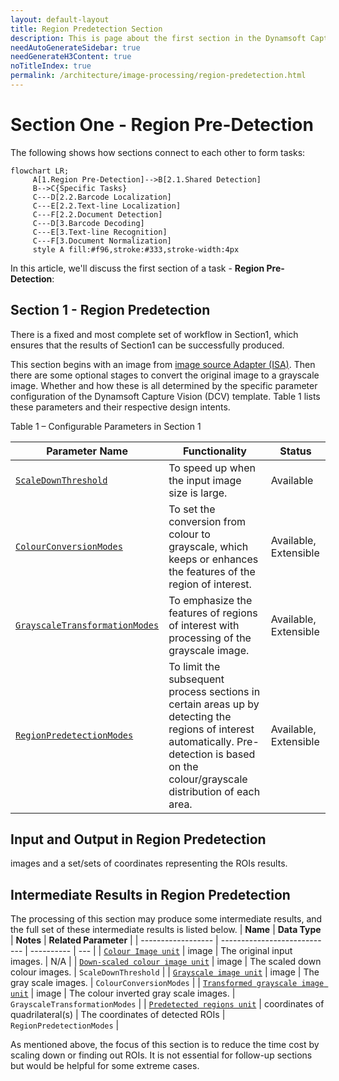 ```yaml
---
layout: default-layout
title: Region Predetection Section
description: This is page about the first section in the Dynamsoft Capture Vision (DCV) Algorithm work flow. 
needAutoGenerateSidebar: true
needGenerateH3Content: true
noTitleIndex: true
permalink: /architecture/image-processing/region-predetection.html
---
```


# Section One - Region Pre-Detection

The following shows how sections connect to each other to form tasks:

```mermaid
flowchart LR;
     A[1.Region Pre-Detection]-->B[2.1.Shared Detection]
     B-->C{Specific Tasks}
     C---D[2.2.Barcode Localization]
     C---E[2.2.Text-line Localization]
     C---F[2.2.Document Detection]
     C---D[3.Barcode Decoding]
     C---E[3.Text-line Recognition]
     C---F[3.Document Normalization]
     style A fill:#f96,stroke:#333,stroke-width:4px
```

In this article, we'll discuss the first section of a task - **Region Pre-Detection**:

## Section 1 - Region Predetection

There is a fixed and most complete set of workflow in Section1, which ensures that the results of Section1 can be successfully produced.

This section begins with an image from [image source Adapter (ISA)](). Then there are some optional stages to convert the original image to a grayscale image. Whether and how these is all determined by the specific parameter configuration of the Dynamsoft Capture Vision (DCV) template. Table 1 lists these parameters and their respective design intents.

Table 1 – Configurable Parameters in Section 1

| **Parameter Name** | **Functionality** | **Status** |
| ------------------ | ---------------------------- | ---------- |
| [`ScaleDownThreshold`]() | To speed up when the input image size is large. | Available |
| [`ColourConversionModes`]() | To set the conversion from colour to grayscale, which keeps or enhances the features of the region of interest. | Available, Extensible |
| [`GrayscaleTransformationModes`]() | To emphasize the features of regions of interest with processing of the grayscale image. | Available, Extensible |
| [`RegionPredetectionModes`]() | To limit the subsequent process sections in certain areas up by detecting the regions of interest automatically. Pre-detection is based on the colour/grayscale distribution of each area. | Available, Extensible |



## Input and Output in Region Predetection

images and a set/sets of coordinates representing the ROIs results.


## Intermediate Results in Region Predetection
The processing of this section may produce some intermediate results, and the full set of these intermediate results is listed below.
| **Name** | **Data Type** | **Notes** | **Related Parameter** |
| ------------------ | ---------------------------- | ---------- | --- |
| [`Colour Image unit`]() | image | The original input images. | N/A |
| [`Down-scaled colour image unit`]() | image | The scaled down colour images. | `ScaleDownThreshold` |
| [`Grayscale image unit`]() | image | The gray scale images. | `ColourConversionModes` |
| [`Transformed grayscale image unit`]() | image | The colour inverted gray scale images. | `GrayscaleTransformationModes` |
| [`Predetected regions unit`]() | coordinates of quadrilateral(s) | The coordinates of detected ROIs | `RegionPredetectionModes` |


As mentioned above, the focus of this section is to reduce the time cost by scaling down or finding out ROIs. It is not essential for follow-up sections but would be helpful for some extreme cases.
 